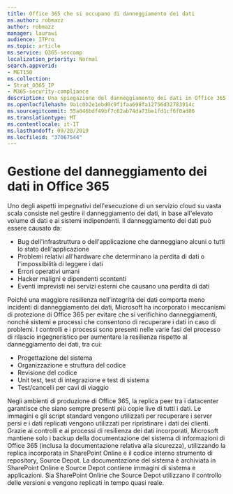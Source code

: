 ```yaml
---
title: Office 365 che si occupano di danneggiamento dei dati
ms.author: robmazz
author: robmazz
manager: laurawi
audience: ITPro
ms.topic: article
ms.service: O365-seccomp
localization_priority: Normal
search.appverid:
- MET150
ms.collection:
- Strat_O365_IP
- M365-security-compliance
description: Una spiegazione del danneggiamento dei dati in Office 365 e gli sforzi di prevenzione e ripristino di Microsoft.
ms.openlocfilehash: 9a1c0b2e1ebd0c9f1faa698fa12756d32783914c
ms.sourcegitcommit: 55a046bdf49bf7c62ab74da73be1fd1cf6f0ad86
ms.translationtype: MT
ms.contentlocale: it-IT
ms.lasthandoff: 09/20/2019
ms.locfileid: "37067544"
---
```

# <a name="dealing-with-data-corruption-in-office-365"></a>Gestione del danneggiamento dei dati in Office 365

Uno degli aspetti impegnativi dell'esecuzione di un servizio cloud su vasta scala consiste nel gestire il danneggiamento dei dati, in base all'elevato volume di dati e ai sistemi indipendenti. Il danneggiamento dei dati può essere causato da:

- Bug dell'infrastruttura o dell'applicazione che danneggiano alcuni o tutti lo stato dell'applicazione
- Problemi relativi all'hardware che determinano la perdita di dati o l'impossibilità di leggere i dati
- Errori operativi umani
- Hacker maligni e dipendenti scontenti
- Eventi imprevisti nei servizi esterni che causano una perdita di dati

Poiché una maggiore resilienza nell'integrità dei dati comporta meno incidenti di danneggiamento dei dati, Microsoft ha incorporato i meccanismi di protezione di Office 365 per evitare che si verifichino danneggiamenti, nonché sistemi e processi che consentono di recuperare i dati in caso di problemi. I controlli e i processi sono presenti nelle varie fasi del processo di rilascio ingegneristico per aumentare la resilienza rispetto al danneggiamento dei dati, tra cui:

- Progettazione del sistema
- Organizzazione e struttura del codice
- Revisione del codice
- Unit test, test di integrazione e test di sistema
- Test/cancelli per cavi di viaggio

Negli ambienti di produzione di Office 365, la replica peer tra i datacenter garantisce che siano sempre presenti più copie live di tutti i dati. Le immagini e gli script standard vengono utilizzati per recuperare i server persi e i dati replicati vengono utilizzati per ripristinare i dati dei clienti. Grazie ai controlli e ai processi di resilienza dei dati incorporati, Microsoft mantiene solo i backup della documentazione del sistema di informazioni di Office 365 (inclusa la documentazione relativa alla sicurezza), utilizzando la replica incorporata in SharePoint Online e il codice interno strumento di repository, Source Depot. La documentazione del sistema è archiviata in SharePoint Online e Source Depot contiene immagini di sistema e applicazioni. Sia SharePoint Online che Source Depot utilizzano il controllo delle versioni e vengono replicati in tempo quasi reale.
